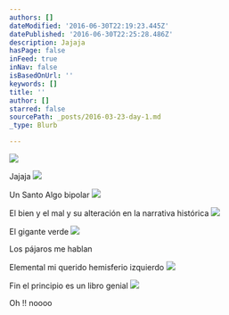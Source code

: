 ```yaml
---
authors: []
dateModified: '2016-06-30T22:19:23.445Z'
datePublished: '2016-06-30T22:25:28.486Z'
description: Jajaja
hasPage: false
inFeed: true
inNav: false
isBasedOnUrl: ''
keywords: []
title: ''
author: []
starred: false
sourcePath: _posts/2016-03-23-day-1.md
_type: Blurb

---
```

![](https://s3-us-west-2.amazonaws.com/the-grid-img/p/dfc9e5702fda8bb87636270c743c4af1f72c9634.jpg)

Jajaja
![](https://s3-us-west-2.amazonaws.com/the-grid-img/p/876be306e27ec8e29a67bee6c002e750b7961117.jpg)

Un Santo Algo bipolar
![](https://s3-us-west-2.amazonaws.com/the-grid-img/p/c558195b8f487ff9e83cc0b58d6c4b9077a9df04.jpg)

El bien y el mal y su alteración en la narrativa histórica
![](https://the-grid-user-content.s3-us-west-2.amazonaws.com/6e58767f-13b6-463f-a990-293136857b48.jpg)

El gigante verde
![](https://s3-us-west-2.amazonaws.com/the-grid-img/p/d5cab7c4ba90cdb9bc0eaa9c5077bb387aab17a7.jpg)

Los pájaros me hablan

Elemental mi querido hemisferio izquierdo
![](https://s3-us-west-2.amazonaws.com/the-grid-img/p/e462da2d28ec5973235ec18219dab5d127f35be2.jpg)

Fin el principio es un libro genial
![](https://the-grid-user-content.s3-us-west-2.amazonaws.com/52ed7984-eb7b-436d-b90b-90515599c95f.jpg)

Oh !! noooo